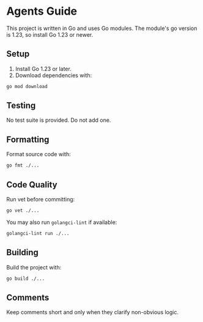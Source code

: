 # Agents Guide

This project is written in Go and uses Go modules. The module's go version is 1.23, so install Go 1.23 or newer.

## Setup

1. Install Go 1.23 or later.
2. Download dependencies with:

```sh
go mod download
```

## Testing

No test suite is provided. Do not add one.

## Formatting

Format source code with:

```sh
go fmt ./...
```

## Code Quality

Run vet before committing:

```sh
go vet ./...
```

You may also run `golangci-lint` if available:

```sh
golangci-lint run ./...
```

## Building

Build the project with:

```sh
go build ./...
```

## Comments

Keep comments short and only when they clarify non-obvious logic.
